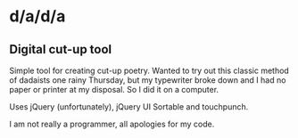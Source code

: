 # d/a/d/a
## Digital cut-up tool

Simple tool for creating cut-up poetry. Wanted to try out this classic method of dadaists one rainy Thursday, but my typewriter broke down and I had no paper or printer at my disposal. So I did it on a computer.

Uses jQuery (unfortunately), jQuery UI Sortable and touchpunch.

I am not really a programmer, all apologies for my code.
